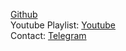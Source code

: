 [Github](https://github.com/MehdiAminazadeh)
<br>Youtube Playlist: [Youtube](https://www.youtube.com/playlist?list=PLHverT__-gaIpH-K5bVRXWhGGGKqsaf2-)
<br>Contact: [Telegram](https://t.me/amina_mehdi)
